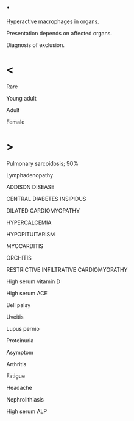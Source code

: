 # .

Hyperactive macrophages in organs.

Presentation depends on affected organs.

Diagnosis of exclusion.

# <

Rare

Young adult

Adult

Female

# >

Pulmonary sarcoidosis; 90%

Lymphadenopathy

ADDISON DISEASE

CENTRAL DIABETES INSIPIDUS

DILATED CARDIOMYOPATHY

HYPERCALCEMIA

HYPOPITUITARISM

MYOCARDITIS

ORCHITIS

RESTRICTIVE INFILTRATIVE CARDIOMYOPATHY

High serum vitamin D

High serum ACE

Bell palsy

Uveitis

Lupus pernio

Proteinuria

Asymptom

Arthritis

Fatigue

Headache

Nephrolithiasis

High serum ALP
